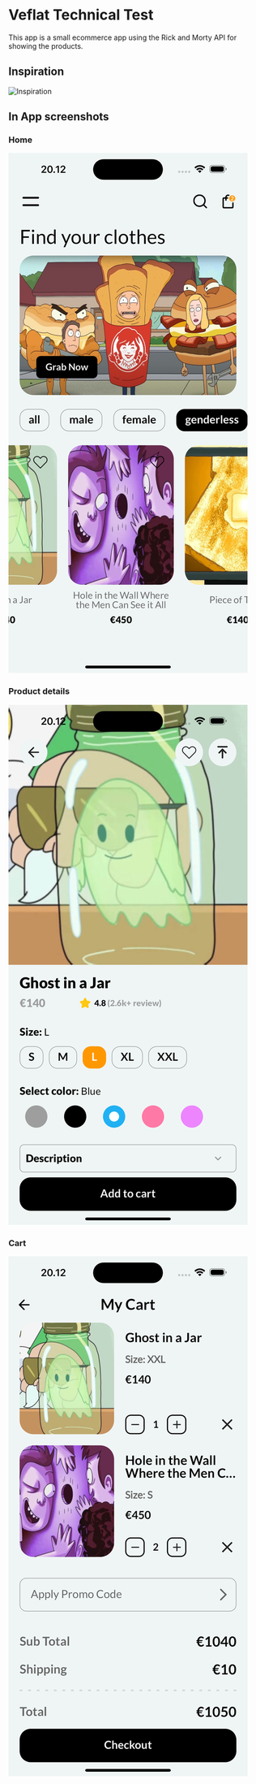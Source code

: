 # Veflat Technical Test

This app is a small ecommerce app using the Rick and Morty API for showing the products.

## Inspiration
![Inspiration](https://fiverr-res.cloudinary.com/images/q_auto,f_auto/gigs/303654903/original/17d2e3dfac6b1559921b2abf973afdfbb58cbef6/develop-marketplace-app-ecommerce-app-multivendor-app-nft-marketplace-app.png)


## In App screenshots

### Home
![Home](https://github.com/ivanduque0/prueba-veflat/blob/main/assets/images/home.png?raw=true)

### Product details
![Prodct details](https://github.com/ivanduque0/prueba-veflat/blob/main/assets/images/product_details.png?raw=true)

### Cart
![Cart](https://github.com/ivanduque0/prueba-veflat/blob/main/assets/images/cart.png?raw=true)
